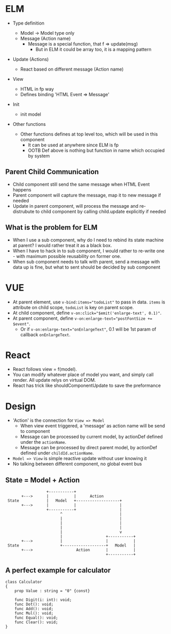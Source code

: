 
# ELM
- Type definition
  - Model -> Model type only
  - Message (Action name)
    - Message is a special function, that f => update(msg)
      - But in ELM it could be array too, it is a mapping pattern

- Update (Actions)
  - React based on different message (Action name)

- View
  - HTML in fp way
  - Defines binding 'HTML Event => Message'

- Init
  - init model

- Other functions
  - Other functions defines at top level too, which will be used in this component
    - It can be used at anywhere since ELM is fp
    - OOTB Def above is nothing but function in name which occupied by system

## Parent Child Communication
- Child component still send the same message when HTML Event happens
- Parent component will capture the message, map it to new message if needed
- Update in parent component, will process the message and re-distrubute to child component by calling child.update explicitly if needed

## What is the problem for ELM
- When I use a sub component, why do I need to rebind its state machine at parent? I would rather treat it as a black box.
- When I have to hack in to sub component, I would rather to re-write one - with maximum possible reusability on former one.
- When sub component needs to talk with parent, send a message with data up is fine, but what to sent should be decided by sub component

# VUE
- At parent element, use `v-bind:items="todoList"` to pass in data. `items` is attribute on child scope, `todoList` is key on parent scope.
- At child component, define `v-on:click="$emit('enlarge-text', 0.1)"`.
- At parent component, define `v-on:enlarge-text="postFontSize += $event"`.
  - Or if `v-on:enlarge-text="onEnlargeText"`, 0.1 will be 1st param of callback `onEnlargeText`.

# React
- React follows view = f(model).
- You can modify whatever place of model you want, and simply call render. All update relys on virtual DOM.
- React has trick like shouldComponentUpdate to save the preformance

# Design
- 'Action' is the connection for `View => Model`
  - When view event triggered, a 'message' as action name will be send to component
  - Message can be processed by current model, by actionDef defined under the `actionName`.
  - Message can be processed by direct parent model, by actionDef defined under `childId.actionName`.
- `Model => View` is simple reactive update without user knowing it
- No talking between different component, no global event bus

## State = Model + Action

```code
                  +-----------+
       +--->      |           |      Action
 State            |   Model   +-------------------+
       +--->      |           |                   |
                  +-----------+                   |
                        ^                         |
                        |                         |
                        |                         |
                        |                         |
                        |                         v
                        |                   +-----------+
       +--->            |                   |           |
 State                  +-------------------+   Model   |
       +--->                   Action       |           |
                                            +-----------+
```

## A perfect example for calculator
```
class Calculator
{
    prop Value : string = "0" {const}

    func Digit(i: int): void;
    func Dot(): void;
    func Add(): void;
    func Mul(): void;
    func Equal(): void;
    func Clear(): void;
}
```


